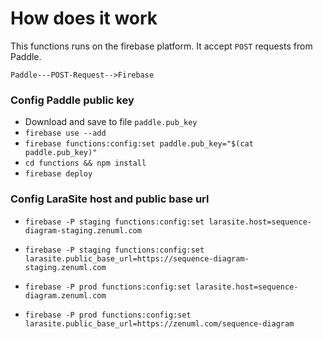 # How does it work
This functions runs on the firebase platform. It accept `POST` requests from
Paddle.
```
Paddle---POST-Request-->Firebase
```

### Config Paddle public key
- Download and save to file `paddle.pub_key`
- `firebase use --add`
- `firebase functions:config:set paddle.pub_key="$(cat paddle.pub_key)"`
- `cd functions && npm install`
- `firebase deploy`


### Config LaraSite host and public base url
- `firebase -P staging functions:config:set larasite.host=sequence-diagram-staging.zenuml.com`
- `firebase -P staging functions:config:set larasite.public_base_url=https://sequence-diagram-staging.zenuml.com`

- `firebase -P prod functions:config:set larasite.host=sequence-diagram.zenuml.com`
- `firebase -P prod functions:config:set larasite.public_base_url=https://zenuml.com/sequence-diagram`
